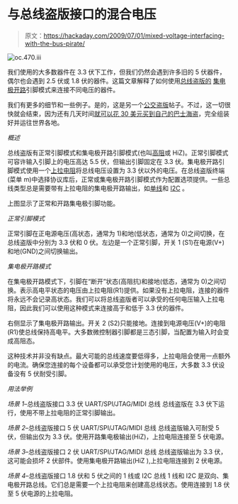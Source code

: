 # 与总线盗版接口的混合电压

> 原文：<https://hackaday.com/2009/07/01/mixed-voltage-interfacing-with-the-bus-pirate/>

![oc.470.iii](img/8fe8d83b728c1b21c873e81929dfd94d.png "oc.470.iii")

我们使用的大多数器件在 3.3 伏下工作，但我们仍然会遇到许多旧的 5 伏器件，偶尔也会遇到 2.5 伏或 1.8 伏的器件。这篇文章解释了如何使用[总线盗版的](http://www.buspirate.com) [集电极开路](http://en.wikipedia.org/wiki/Open_collector)引脚模式来连接不同电压的器件。

我们有更多的细节和一些例子。是的，这是另一个[公交盗版](http://www.buspirate.com/)帖子。不过，这一切很快就会结束，因为还有几天时间[就可以花 30 美元买到自己的巴士海盗](http://hackaday.com/2009/06/25/bus-pirate-preorders-open/)，完全组装好并运往世界各地。

*概述*

总线盗版有正常引脚模式和集电极开路引脚模式(也叫[高阻](http://en.wikipedia.org/wiki/High_impedance)或 HiZ)。正常引脚模式可容许输入引脚上的电压高达 5.5 伏，但输出引脚固定在 3.3 伏。集电极开路引脚模式使用一个[上拉电阻](http://en.wikipedia.org/wiki/Pull-up_resistor)将总线电压设置为 3.3 伏以外的电压。在总线盗版终端(菜单 m)中选择协议库后，正常或集电极开路引脚模式作为配置选项提供。一些总线类型总是需要带有上拉电阻的集电极开路输出，如[单线](http://en.wikipedia.org/wiki/1-Wire)和 [I2C](http://en.wikipedia.org/wiki/I%C2%B2C) 。

上图显示了正常和开路集电极引脚功能。

*正常引脚模式*

正常引脚在正电源电压(高状态，通常为 1)和地(低状态，通常为 0)之间切换，在总线盗版中分别为 3.3 伏和 0 伏。左边是一个正常引脚，开关 1 (S1)在电源(V+)和地(GND)之间切换输出。

*集电极开路模式*

在集电极开路模式下，引脚在“断开”状态(高阻抗)和接地(低态，通常为 0)之间切换。表示高电平状态的电压由上拉电阻(R1)提供。如果没有上拉电阻，连接的器件将永远不会记录高状态。我们可以将总线盗版者可以承受的任何电压输入上拉电阻，因此我们可以使用这种模式来连接高于和低于 3.3 伏的器件。

右侧显示了集电极开路输出。开关 2 (S2)只能接地。连接到电源电压(V+)的电阻(R1)使总线保持高电平。大多数微控制器引脚都是三态引脚，当配置为输入时会变成高阻态。

这种技术并非没有缺点。最大可能的总线速度要低得多，上拉电阻会使用一点额外的电流。确保您连接的每个设备都可以承受您计划使用的电压，大多数 3.3 伏设备没有 5 伏耐受引脚。

*用法举例*

*场景 1*–总线盗版接口 3.3 伏 UART/SPI/JTAG/MIDI 总线
总线盗版在 3.3 伏下运行，使用不带上拉电阻的正常引脚输出。

*场景 2*–总线盗版接口 5 伏 UART/SPI/JTAG/MIDI 总线
总线盗版输入可耐受 5 伏，但输出仅为 3.3 伏。使用开路集电极输出(HiZ)，上拉电阻连接至 5 伏电源。

*场景 3*–总线盗版接口 2 伏 UART/SPI/JTAG/MIDI 总线
总线盗版输出为 3.3 伏，这可能会损坏 2 伏部件。使用集电极开路输出(HiZ ),上拉电阻连接到 2 伏电源。

*场景 4*–总线盗版接口 1.8 伏和 5 伏之间的 1 线或 I2C 总线
1 线和 I2C 是双向、集电极开路总线。它们总是需要一个上拉电阻来创建高总线状态。使用连接到 1.8 伏至 5 伏电源的上拉电阻。